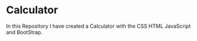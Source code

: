 # Calculator
In this Repository I have created a Calculator with the CSS HTML JavaScript and BootStrap.
